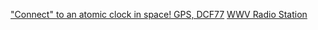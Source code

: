 
["Connect" to an atomic clock in space! GPS, DCF77](http://hackaday.io/project/1353)
[WWV Radio Station](http://en.wikipedia.org/wiki/WWV_%28radio_station%29)
